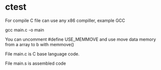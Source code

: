 # ctest

For compile C file can use any x86 compiller, example GCC

  gcc main.c -o main

You can uncomment #define USE_MEMMOVE and use move data memory from a array to b with memmove()

File main.c is C base language code.

File main.s is assembled code
